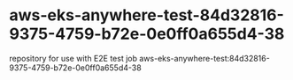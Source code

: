 # aws-eks-anywhere-test-84d32816-9375-4759-b72e-0e0ff0a655d4-38
repository for use with E2E test job aws-eks-anywhere-test:84d32816-9375-4759-b72e-0e0ff0a655d4-38
